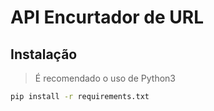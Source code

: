 # API Encurtador de URL

## Instalação
> É recomendado o uso de Python3
``` bash
pip install -r requirements.txt
```